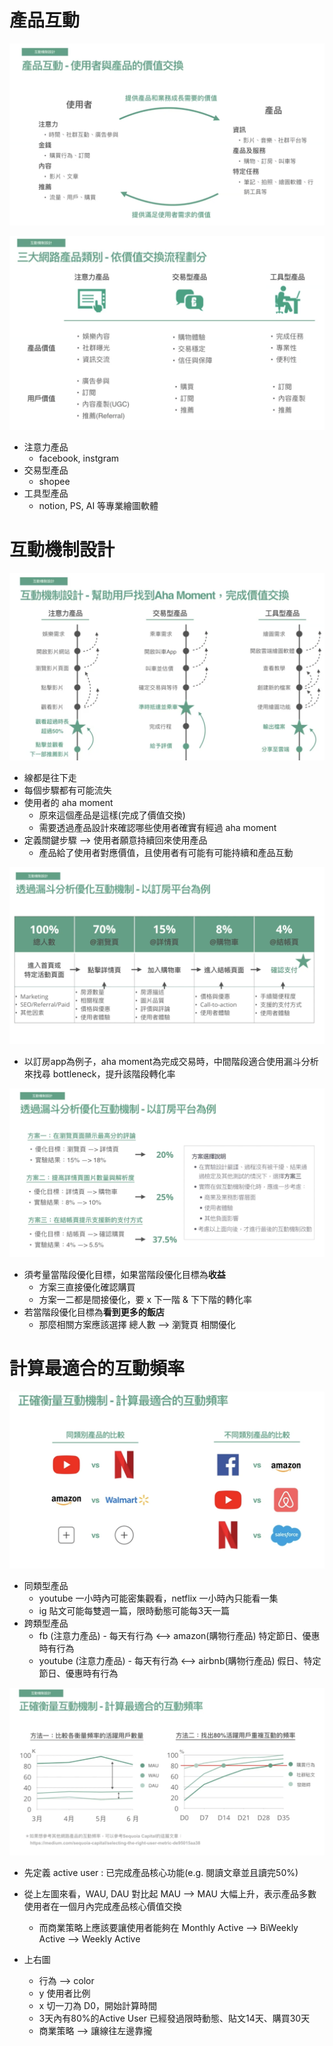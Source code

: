 # 產品互動

<img src='../../assets/pa5-2_1.png'></img>

<img src='../../assets/pa5-2_2.png'></img>

* 注意力產品
  * facebook, instgram
* 交易型產品
  * shopee
* 工具型產品
  * notion, PS, AI 等專業繪圖軟體

# 互動機制設計


<img src='../../assets/pa5-2_3.png'></img>

* 線都是往下走
* 每個步驟都有可能流失
* 使用者的 aha moment
  * 原來這個產品是這樣(完成了價值交換)
  * 需要透過產品設計來確認哪些使用者確實有經過 aha moment
* 定義關鍵步驟 --> 使用者願意持續回來使用產品
  * 產品給了使用者對應價值，且使用者有可能有可能持續和產品互動

<img src='../../assets/pa5-2_4.png'></img>

* 以訂房app為例子，aha moment為完成交易時，中間階段適合使用漏斗分析來找尋 bottleneck，提升該階段轉化率

<img src='../../assets/pa5-2_5.png'></img>

* 須考量當階段優化目標，如果當階段優化目標為**收益**
  * 方案三直接優化確認購買
  * 方案一二都是間接優化，要 x 下一階 & 下下階的轉化率
* 若當階段優化目標為**看到更多的飯店**
  * 那麼相關方案應該選擇 總人數 --> 瀏覽頁 相關優化

# 計算最適合的互動頻率

<img src='../../assets/pa5-2_7.png'></img>

* 同類型產品
  * youtube 一小時內可能密集觀看，netflix 一小時內只能看一集
  * ig 貼文可能每雙週一篇，限時動態可能每3天一篇
* 跨類型產品
  * fb (注意力產品) - 每天有行為 <--> amazon(購物行產品) 特定節日、優惠時有行為
  * youtube (注意力產品) - 每天有行為 <--> airbnb(購物行產品) 假日、特定節日、優惠時有行為


<img src='../../assets/pa5-2_8.png'></img>

* 先定義 active user : 已完成產品核心功能(e.g. 閱讀文章並且讀完50%)
* 從上左圖來看，WAU, DAU 對比起 MAU --> MAU 大幅上升，表示產品多數使用者在一個月內完成產品核心價值交換
  * 而商業策略上應該要讓使用者能夠在 Monthly Active --> BiWeekly Active --> Weekly Active


* 上右圖
  * 行為 --> color
  * y 使用者比例
  * x 切一刀為 D0，開始計算時間
  * 3天內有80%的Active User 已經發過限時動態、貼文14天、購買30天
  * 商業策略 --> 讓線往左邊靠攏
